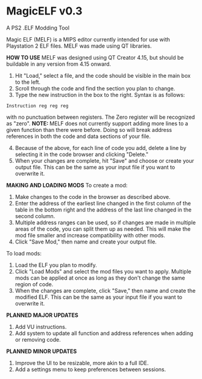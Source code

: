 # MagicELF v0.3
A PS2 .ELF Modding Tool

Magic ELF (MELF) is a MIPS editor currently intended for use with Playstation 2 ELF files. MELF was made using QT libraries. 

<b>HOW TO USE</b>
MELF was designed using QT Creator 4.15, but should be buildable in any version from 4.15 onward. 

  1. Hit "Load," select a file, and the code should be visible in the main box to the left.
  2. Scroll through the code and find the section you plan to change.
  3. Type the new instruction in the box to the right. Syntax is as follows: 
    
    Instruction reg reg reg
  
  with no punctuation between registers. The Zero register will be recognized as "zero". <b> NOTE: </b> MELF does not currently support adding more lines to a given function than there were before. Doing so will break address references in both the code and data sections of your file. 
  
  4. Because of the above, for each line of code you add, delete a line by selecting it in the code browser and clicking "Delete."
  5. When your changes are complete, hit "Save" and choose or create your output file. This can be the same as your input file if you want to overwrite it.

<b>MAKING AND LOADING MODS</b>
To create a mod:
1. Make changes to the code in the browser as described above. 
2. Enter the address of the earliest line changed in the first column of the table in the bottom right and the address of the last line changed in the second column.
3. Multiple address ranges can be used, so if changes are made in multiple areas of the code, you can split them up as needed. This will make the mod file smaller and increase compatibility with other mods.
4. Click "Save Mod," then name and create your output file.

To load mods:
1. Load the ELF you plan to modify.
2. Click "Load Mods" and select the mod files you want to apply. Multiple mods can be applied at once as long as they don't change the same region of code.
3. When the changes are complete, click "Save," then name and create the modified ELF. This can be the same as your input file if you want to overwrite it. 
  
<b>PLANNED MAJOR UPDATES</b>
1. Add VU instructions.
2. Add system to update all function and address references when adding or removing code.

<b>PLANNED MINOR UPDATES</b>
1. Improve the UI to be resizable, more akin to a full IDE. 
2. Add a settings menu to keep preferences between sessions.
